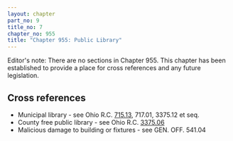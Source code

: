 ```yaml
---
layout: chapter
part_no: 9
title_no: 7
chapter_no: 955
title: "Chapter 955: Public Library"
---
```


Editor's note: There are no sections in Chapter 955. This chapter has been
established to provide a place for cross references and any future legislation.

## Cross references

* Municipal library - see Ohio R.C. [715.13][ORC 715.13], 717.01, 3375.12 et seq.
* County free public library - see Ohio R.C. [3375.06][ORC 3375.06]
* Malicious damage to building or fixtures - see GEN. OFF. 541.04

[ORC 715.13]:<https://codes.ohio.gov/ohio-revised-code/section-715.13>
[ORC 3375.06]:<https://codes.ohio.gov/ohio-revised-code/section-3375.06>
